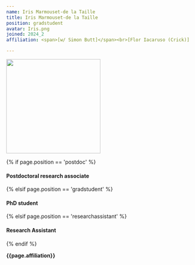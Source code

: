 ```yaml
---
name: Iris Marmouset-de la Taille
title: Iris Marmouset-de la Taille
position: gradstudent
avatar: Iris.png
joined: 2024_2
affiliation: <span>[w/ Simon Butt]</span><br>[Flor Iacaruso (Crick)]

---
```


<img width="250" src="{{site.baseurl}}/images/people/{{page.avatar}}" data-action="zoom">

 {% if page.position == 'postdoc' %}
<h4>Postdoctoral research associate</h4>
 {% elsif page.position == 'gradstudent' %}
<h4>PhD student</h4>
{% elsif page.position == 'researchassistant' %}
<h4>Research Assistant</h4>
 {% endif %}

<b>{{page.affiliation}}</b>
<br>

<header class="masthead text-justify" style="font-size:120%">

